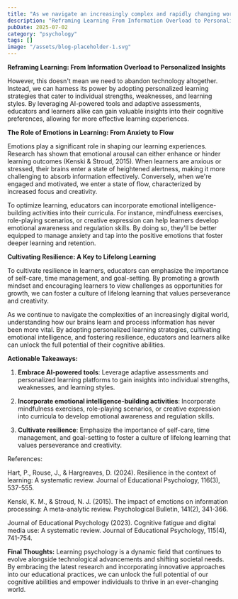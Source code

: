 ```yaml
---
title: "As we navigate an increasingly complex and rapidly changing world, understanding how our brains learn and process information has never been more crucial. The field of learning psychology is at the..."
description: "Reframing Learning From Information Overload to Personalized Insights"
pubDate: 2025-07-02
category: "psychology"
tags: []
image: "/assets/blog-placeholder-1.svg"
---
```


**Reframing Learning: From Information Overload to Personalized Insights**

However, this doesn't mean we need to abandon technology altogether. Instead, we can harness its power by adopting personalized learning strategies that cater to individual strengths, weaknesses, and learning styles. By leveraging AI-powered tools and adaptive assessments, educators and learners alike can gain valuable insights into their cognitive preferences, allowing for more effective learning experiences.

**The Role of Emotions in Learning: From Anxiety to Flow**

Emotions play a significant role in shaping our learning experiences. Research has shown that emotional arousal can either enhance or hinder learning outcomes (Kenski & Stroud, 2015). When learners are anxious or stressed, their brains enter a state of heightened alertness, making it more challenging to absorb information effectively. Conversely, when we're engaged and motivated, we enter a state of flow, characterized by increased focus and creativity.

To optimize learning, educators can incorporate emotional intelligence-building activities into their curricula. For instance, mindfulness exercises, role-playing scenarios, or creative expression can help learners develop emotional awareness and regulation skills. By doing so, they'll be better equipped to manage anxiety and tap into the positive emotions that foster deeper learning and retention.

**Cultivating Resilience: A Key to Lifelong Learning**

To cultivate resilience in learners, educators can emphasize the importance of self-care, time management, and goal-setting. By promoting a growth mindset and encouraging learners to view challenges as opportunities for growth, we can foster a culture of lifelong learning that values perseverance and creativity.

As we continue to navigate the complexities of an increasingly digital world, understanding how our brains learn and process information has never been more vital. By adopting personalized learning strategies, cultivating emotional intelligence, and fostering resilience, educators and learners alike can unlock the full potential of their cognitive abilities.

**Actionable Takeaways:**

1. **Embrace AI-powered tools**: Leverage adaptive assessments and personalized learning platforms to gain insights into individual strengths, weaknesses, and learning styles.

2. **Incorporate emotional intelligence-building activities**: Incorporate mindfulness exercises, role-playing scenarios, or creative expression into curricula to develop emotional awareness and regulation skills.

3. **Cultivate resilience**: Emphasize the importance of self-care, time management, and goal-setting to foster a culture of lifelong learning that values perseverance and creativity.

References:

Hart, P., Rouse, J., & Hargreaves, D. (2024). Resilience in the context of learning: A systematic review. Journal of Educational Psychology, 116(3), 537-555.

Kenski, K. M., & Stroud, N. J. (2015). The impact of emotions on information processing: A meta-analytic review. Psychological Bulletin, 141(2), 341-366.

Journal of Educational Psychology (2023). Cognitive fatigue and digital media use: A systematic review. Journal of Educational Psychology, 115(4), 741-754.

**Final Thoughts:** Learning psychology is a dynamic field that continues to evolve alongside technological advancements and shifting societal needs. By embracing the latest research and incorporating innovative approaches into our educational practices, we can unlock the full potential of our cognitive abilities and empower individuals to thrive in an ever-changing world.